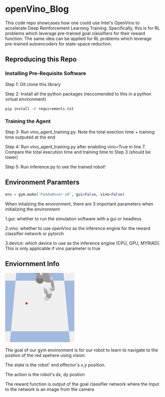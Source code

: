 # openVino_Blog

This code repo showcases how one could use Intel's OpenVino to accelerate Deep Reinforcement Learning Training. 
Specifically, this is for RL problems which leverage pre-trained goal classifiers for their reward function. The same 
idea can be applied for RL problems which leverage pre-trained autoencoders for state-space reduction. 

## Reproducing this Repo

### Installing Pre-Requisite Software

Step 1: Git clone this library

Step 2: Install all the python packages (reccomended to this in a python virtual environment)
```console
pip install -r requirements.txt
```

### Training the Agent
Step 3: Run vino_agent_training.py. Note the total exection time + training time outputed at the end

Step 4: Run vino_agent_training.py after enabiling vino=True in line 7. Compare the total execution time and training time to Step 3 (should be lower)

Step 5: Run inference.py to see the trained robot!


## Environment Paramters

```python
env = gym.make('PandaHover-v0', gui=False, vino=False)
```

When intialzing the environment, there are 3 important parameters when initializing the environment

1.gui: whether to run the simulation software with a gui or headless

2.vino: whether to use openVino as the inference engine for the reward classifier network or pytorch

3.device: which device to use as the inference engine (CPU, GPU, MYRIAD). This is only applicable if vino parameter is true

## Enviornment Info 

![Screenshot](4_n.png)

The goal of our gym environment is for our robot to learn to navigate to the postion of the red spehere using vision. 

The state is the robot' end effector's x,y position.

The action is the robot's dx, dy postion

The reward function is output of the goal classifier network where the Input to the network is an image from the camera
